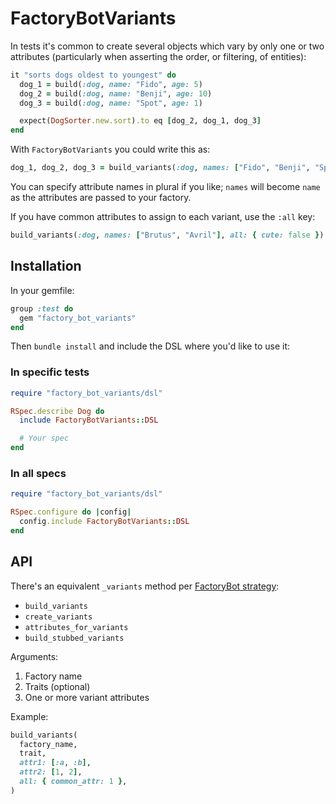 # FactoryBotVariants

In tests it's common to create several objects which vary by only one or two
attributes (particularly when asserting the order, or filtering, of entities):

```ruby
it "sorts dogs oldest to youngest" do
  dog_1 = build(:dog, name: "Fido", age: 5)
  dog_2 = build(:dog, name: "Benji", age: 10)
  dog_3 = build(:dog, name: "Spot", age: 1)

  expect(DogSorter.new.sort).to eq [dog_2, dog_1, dog_3]
end
```

With `FactoryBotVariants` you could write this as:

```ruby
dog_1, dog_2, dog_3 = build_variants(:dog, names: ["Fido", "Benji", "Spot"], ages: [5, 10, 1])
```

You can specify attribute names in plural if you like; `names` will become
`name` as the attributes are passed to your factory.

If you have common attributes to assign to each variant, use the `:all` key:

```ruby
build_variants(:dog, names: ["Brutus", "Avril"], all: { cute: false })
```

## Installation

In your gemfile:

```ruby
group :test do
  gem "factory_bot_variants"
end
```

Then `bundle install` and include the DSL where you'd like to use it:

### In specific tests

```ruby
require "factory_bot_variants/dsl"

RSpec.describe Dog do
  include FactoryBotVariants::DSL

  # Your spec
end
```

### In all specs

```ruby
require "factory_bot_variants/dsl"

RSpec.configure do |config|
  config.include FactoryBotVariants::DSL
end
```

## API

There's an equivalent `_variants` method per [FactoryBot strategy][strategies]:

[strategies]: https://github.com/thoughtbot/factory_bot/blob/master/GETTING_STARTED.md#using-factories

- `build_variants`
- `create_variants`
- `attributes_for_variants`
- `build_stubbed_variants`

Arguments:

1. Factory name
1. Traits (optional)
1. One or more variant attributes

Example:

```ruby
build_variants(
  factory_name,
  trait,
  attr1: [:a, :b],
  attr2: [1, 2],
  all: { common_attr: 1 },
)
```
